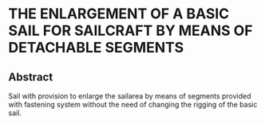 # THE ENLARGEMENT OF A BASIC SAIL FOR SAILCRAFT BY MEANS OF DETACHABLE SEGMENTS

## Abstract
Sail with provision to enlarge the sailarea by means of segments provided with fastening system without the need of changing the rigging of the basic sail.